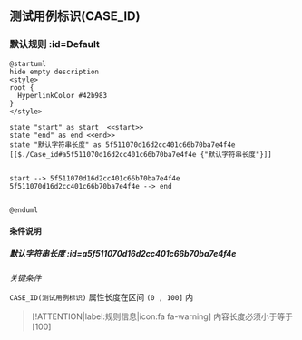 ## 测试用例标识(CASE_ID) <!-- {docsify-ignore-all} -->

   

### 默认规则 :id=Default

```plantuml
@startuml
hide empty description
<style>
root {
  HyperlinkColor #42b983
}
</style>

state "start" as start  <<start>>
state "end" as end <<end>>
state "默认字符串长度" as 5f511070d16d2cc401c66b70ba7e4f4e [[$./Case_id#a5f511070d16d2cc401c66b70ba7e4f4e {"默认字符串长度"}]]


start --> 5f511070d16d2cc401c66b70ba7e4f4e 
5f511070d16d2cc401c66b70ba7e4f4e --> end 


@enduml
```

#### 条件说明

##### 默认字符串长度 :id=a5f511070d16d2cc401c66b70ba7e4f4e


*关键条件*


`CASE_ID(测试用例标识)` 属性长度在区间 `(0 , 100]` 内

> [!ATTENTION|label:规则信息|icon:fa fa-warning]
> 内容长度必须小于等于[100]







